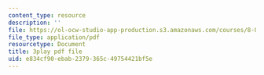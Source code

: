 ```yaml
---
content_type: resource
description: ''
file: https://ol-ocw-studio-app-production.s3.amazonaws.com/courses/8-821-string-theory-and-holographic-duality-fall-2014/e834cf90ebab2379365c49754421bf5e_oXsC9bjMJA4.pdf
file_type: application/pdf
resourcetype: Document
title: 3play pdf file
uid: e834cf90-ebab-2379-365c-49754421bf5e
---
```

